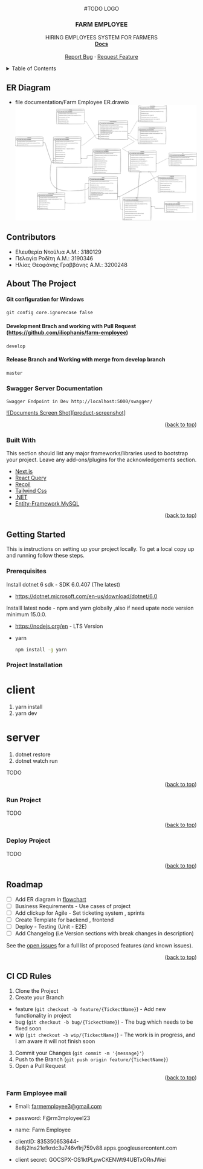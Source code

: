 <div id="top"></div>

<!-- PROJECT LOGO -->
<br />
<div align="center">
   #TODO LOGO

  <h3 align="center">FARM EMPLOYEE</h3>

  <p align="center">
    HIRING EMPLOYEES SYSTEM FOR FARMERS 
    <br />
    <a href="https://github.com/iliophanis/farm-employee/blob/main/documentation/analysis.txt"><strong>Docs</strong></a>
    <br />
    <br />
    <!-- <a href="https://github.com/iliophanis/farm-employee">View Demo</a>
    · -->
    <a href="https://github.com/iliophanis/farm-employee/issues">Report Bug</a>
    ·
    <a href="https://github.com/iliophanis/farm-employee/issues">Request Feature</a>
  </p>
</div>

<!-- TABLE OF CONTENTS -->
<details>
  <summary>Table of Contents</summary>
  <ol>
     <li><a href="#er-diagram">ER Diagram</a></li>
     <li><a href="#contributors">Contributors</a></li>
    <li>
      <a href="#about-the-project">About The Project</a>
      <ul>
        <li><a href="#built-with">Built With</a></li>
      </ul>
    </li>
    <li>
      <a href="#getting-started">Getting Started</a>
      <ul>
        <li><a href="#prerequisites">Prerequisites</a></li>
        <li><a href="#project-installation">Installation</a></li>
        <li><a href="#run-project">Run Project</a> </li>
        <li><a href="#deploy-project">Deploy Project</a> </li>
      </ul>
    </li>
    <li><a href="#roadmap">Roadmap</a></li>
    <li><a href="#ci-cd-rules">CI/CD Rules</a></li>
  </ol>
</details>

## ER Diagram
*  file documentation/Farm Employee ER.drawio
![Farm Emplooyee ER](documentation/Farm%20Employee%20ER.png)
## Contributors
* Ελευθερία Ντούλια Α.Μ.: 3180129
* Πελαγία Ροδίτη Α.Μ.: 3190346
* Ηλίας Θεοφάνης Γραββάνης Α.Μ.: 3200248

<!-- ABOUT THE PROJECT -->

## About The Project
#### Git configuration for Windows 
```
git config core.ignorecase false
```
#### Development Brach and working with Pull Request (https://github.com/iliophanis/farm-employee)
```
develop
```

#### Release Branch and Working with merge from develop branch
```
master
```

### Swagger Server Documentation
```
Swagger Endpoint in Dev http://localhost:5000/swagger/
```

[![Documents Screen Shot][product-screenshot]]()

<p align="right">(<a href="#top">back to top</a>)</p>

### Built With

This section should list any major frameworks/libraries used to bootstrap your project. Leave any add-ons/plugins for the acknowledgements section.

- [Next.js](https://nextjs.org/)
- [React Query](https://react-query.tanstack.com/)
- [Recoil](https://recoiljs.org/docs/introduction/installation)
- [Tailwind Css](https://tailwindcss.com/)
- [.NET](https://docs.microsoft.com/en-us/dotnet/fundamentals/)
- [Entity-Framework MySQL](https://learn.microsoft.com/en-us/ef/core/get-started/overview/install)

<p align="right">(<a href="#top">back to top</a>)</p>

<!-- GETTING STARTED -->

## Getting Started

This is instructions on setting up your project locally.
To get a local copy up and running follow these steps.

### Prerequisites

Install dotnet 6 sdk - SDK 6.0.407 (The latest)

- https://dotnet.microsoft.com/en-us/download/dotnet/6.0 

Installl latest node - npm and yarn globally ,also if need upate node version minimum 15.0.0.
- https://nodejs.org/en - LTS Version

- yarn 
  ```sh 
  npm install -g yarn
  ```

### Project Installation

# client
1. yarn install
2. yarn dev

# server
1. dotnet restore
2. dotnet watch run

TODO

<p align="right">(<a href="#top">back to top</a>)</p>

### Run Project

TODO

<p align="right">(<a href="#top">back to top</a>)</p>

### Deploy Project

TODO

<p align="right">(<a href="#top">back to top</a>)</p>

<!-- ROADMAP -->

## Roadmap

- [ ] Add ER diagram in [flowchart](https://app.diagrams.net/)
- [ ] Business Requirements - Use cases of project
- [ ] Add clickup for Agile - Set ticketing system , sprints
- [ ] Create Template for backend , frontend
- [ ] Deploy - Testing (Unit - E2E)
- [ ] Add Changelog (i.e Version sections with break changes in description)
  
See the [open issues](https://github.com/iliophanis/farm-employee) for a full list of proposed features (and known issues).

<p align="right">(<a href="#top">back to top</a>)</p>

<!-- CI/CD -->

## CI CD Rules

1. Clone the Project
2. Create your Branch
  - feature (`git checkout -b feature/{TickectName}`) - Add new functionality in project
  - bug  (`git checkout -b bug/{TickectName}`) - The bug which needs to be fixed soon
  - wip  (`git checkout -b wip/{TickectName}`) - The work is in progress, and I am aware it will not finish soon
3. Commit your Changes (`git commit -m '{message}'`)
4. Push to the Branch (`git push origin feature/{TickectName}`)
5. Open a Pull Request

<p align="right">(<a href="#top">back to top</a>)</p>

### Farm Employee mail

- Email: farmemployee3@gmail.com

- password: F@rm3mployee!23
- name: Farm Employee

- clientID: 835350653644-8e8j2lns21efkrdc3u746vflrj759v88.apps.googleusercontent.com
- client secret: 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



